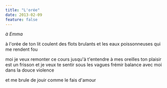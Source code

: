 ```yaml
---
title: "L'orée"
date: 2013-02-09
feature: false
---
```


*à Emma*

à l'orée de ton lit coulent des flots brulants
et les eaux poissonneuses qui me rendent fou

moi je veux remonter ce cours jusqu'à t'entendre
à mes oreilles ton plaisir est un frisson
et je veux te sentir sous les vagues frémir
balance avec moi dans la douce violence

et me brule de jouir
comme le fais d'amour
